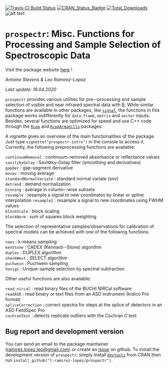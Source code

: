 [![Travis-CI Build Status](https://travis-ci.org/l-ramirez-lopez/prospectr.svg?branch=master)](https://travis-ci.org/l-ramirez-lopez/prospectr/)
[![CRAN_Status_Badge](http://www.r-pkg.org/badges/version/prospectr)](http://cran.r-project.org/web/packages/prospectr)
[![Total_Downloads](http://cranlogs.r-pkg.org/badges/grand-total/prospectr)](http://cran.r-project.org/web/packages/prospectr)
![alt text](https://raw.githubusercontent.com/antoinestevens/prospectr/gh-pages/logo_prospectr_color.png)


# `prospectr`: Misc. Functions for Processing and Sample Selection of Spectroscopic Data

Visit the package website [here](http://antoinestevens.github.io/prospectr/) !

_Antoine Stevens & Leo Ramirez-Lopez_

_Last update: 16.04.2020_

`prospectr` provides various utilities for pre--processing and sample selection of visible and near infrared spectral data with [R](http://cran.r-project.org/). While similar functions are available in other packages, like [`signal`](http://cran.r-project.org/web/packages/signal/index.html), the functions in this package works indifferently for `data.frame`, `matrix` and `vector` inputs. Besides, several functions are optimized for speed and use C++ code through the [`Rcpp`](http://cran.r-project.org/web/packages/Rcpp/index.html) and [`RcppArmadillo`](http://cran.r-project.org/web/packages/RcppArmadillo/index.html) packages.

A vignette gives an overview of the main functionalities of the package. Just type `vignette("prospectr-intro")` in the console to access it. Currently, the following preprocessing functions are available:

 `continuumRemoval`      : continuum-removed absorbance or reflectance values                     
 `savitzkyGolay`         : Savitzky-Golay filter (smoothing and derivatives)                      
 `gapDer`                : gap-segment derivative                                                 
 `movav`                 : moving average                                                         
 `standardNormalVariate` : standard normal variate (snv)                                          
 `detrend`               : detrend normalization                                                  
 `binning`               : average in column--wise subsets                                        
 `resample`              : resample a signal to new coordinates by linear or spline interpolation 
 `resample2`             : resample a signal to new coordinates using FWHM values                 
 `blockScale`            : block scaling                                                           
 `blockNorm`             : sum of squares block weighting                                         

The selection of representative samples/observations for calibration of spectral models can be achieved with one of the following functions:

 `naes`      : k-means sampling    
 `kenStone`  : CADEX (Kennard--Stone) algorithm                
 `duplex`    : DUPLEX algorithm                                
 `shenkWest` : SELECT algorithm                                
 `puchwein`  : Puchwein sampling                               
 `honigs`    : Unique-sample selection by spectral subtraction 

Other useful functions are also available:

 `read_nircal`      : read binary files of the BUCHI NIRCal software  
 `readASD`          : read binary or text files from an ASD instrument (Indico Pro format)         
 `spliceCorrection` : correct spectra for steps at the splice of detectors in an ASD FieldSpec Pro  
 `cochranTest`      : detects replicate outliers with the Cochran _C_ test                         

## Bug report and development version

You can send an email to the package maintainer (<ramirez.lopez.leo@gmail.com>) or create an [issue](http://github.com/l-ramirez-lopez/prospectr/issues) on github. To install the development version of `prospectr`, simply install [`devtools`](http://cran.r-project.org/web/packages/devtools/index.html) from CRAN then run `install_github("l-ramirez-lopez/prospectr")`.
